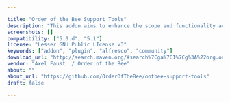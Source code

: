 ```yaml
---

title: "Order of the Bee Support Tools"
description: "This addon aims to enhance the scope and functionality available to Alfresco administrators via the Repository-tier Admin Console or Share-tier Admin Tools. It contains most of the tools provided with the Alfresco Support Tools addon (by Antonio Soler) without requiring to be run on any specific Alfresco edition, and also adds about half a dozen new tools. Owner Axel Faust ‌ / Order of the Bee Product Alfresco Content Services Versions Community 5.0.d and above Enterprise 5.1 and above License Type Lesser GNU Public LIcense v3 Project Page GitHub project Download Page Maven Central (released versions) or Sonatype Open Source Repository Hosting (SNAPSHOT versions) Installation See README in project Recommended: inclusion of AMP in Maven-based WAR build"
screenshots: []
compatibility: ["5.0.d", "5.1"]
license: "Lesser GNU Public LIcense v3"
keywords: ["addon", "plugin", "alfresco", "community"]
download_url: "http://search.maven.org/#search%7Cga%7C1%7Cg%3A%22org.orderofthebee.support-tools%22"
vendor: "Axel Faust ‌ / Order of the Bee"
about: ""
about_url: "https://github.com/OrderOfTheBee/ootbee-support-tools"
draft: false

---
```

